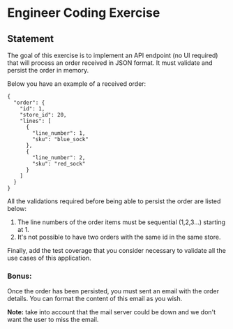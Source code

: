 # Engineer Coding Exercise

## Statement

The goal of this exercise is to implement an API endpoint (no UI required) that will process an order received in JSON format. It must validate and persist the order in memory.

Below you have an example of a received order:

```
{
  "order": {
    "id": 1,
    "store_id": 20,
    "lines": [
      {
        "line_number": 1,
        "sku": "blue_sock"
      },
      {
        "line_number": 2,
        "sku": "red_sock"
      }
    ]
  }
}
```

All the validations required before being able to persist the order are listed below:

1. The line numbers of the order items must be sequential (1,2,3...) starting at 1.
2. It's not possible to have two orders with the same id in the same store.

Finally, add the test coverage that you consider necessary to validate all the use cases of this application.

### Bonus:

Once the order has been persisted, you must sent an email with the order details. You can format the content of this email as you wish.

**Note:** take into account that the mail server could be down and we don't want the user to miss the email.

